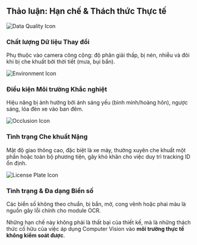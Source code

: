 <!--
  Slide này trình bày các hạn chế một cách có cấu trúc, cho thấy tư duy phản biện.
  Sử dụng bố cục lưới và icon để phân loại các thách thức.
-->
<section 
  data-background-image="/images/backgrounds/agenda-bg.png" 
  data-background-opacity="1"
  class="h-full"
>
  <div class="w-full h-full flex flex-col justify-center items-center">
    <h2 class="!text-5xl mb-16 text-center text-white">Thảo luận: <strong class="!text-tech-highlight">Hạn chế & Thách thức Thực tế</strong></h2>
    <div class="grid grid-cols-1 md:grid-cols-2 gap-x-12 gap-y-10 w-full max-w-6xl mx-auto">
      <!-- THÁCH THỨC 1: CHẤT LƯỢNG DỮ LIỆU -->
      <div class="fragment bg-tech-card/80 p-6 rounded-lg flex items-center space-x-6 border border-tech-subtle/20" data-fragment-index="1">
        <!-- Icon -->
        <div class="flex-shrink-0">
          <img src="images/icons/icon-data-quality.png" class="h-20 w-20" alt="Data Quality Icon"/>
        </div>
        <div>
          <h3 class="!text-2xl !text-tech-highlight">Chất lượng Dữ liệu Thay đổi</h3>
          <p class="mt-2 text-lg text-white">Phụ thuộc vào camera công cộng: độ phân giải thấp, bị nén, nhiễu và đôi khi bị che khuất bởi thời tiết (mưa, bụi bẩn).</p>
        </div>
      </div>
      <!-- THÁCH THỨC 2: ĐIỀU KIỆN MÔI TRƯỜNG -->
      <div class="fragment bg-tech-card/80 p-6 rounded-lg flex items-center space-x-6 border border-tech-subtle/20" data-fragment-index="2">
        <!-- Icon -->
        <div class="flex-shrink-0">
          <img src="images/icons/icon-environment.png" class="h-20 w-20" alt="Environment Icon"/>
        </div>
        <div>
          <h3 class="!text-2xl !text-tech-highlight">Điều kiện Môi trường Khắc nghiệt</h3>
          <p class="mt-2 text-lg text-white">Hiệu năng bị ảnh hưởng bởi ánh sáng yếu (bình minh/hoàng hôn), ngược sáng, lóa đèn xe vào ban đêm.</p>
        </div>
      </div>
      <!-- THÁCH THỨC 3: CHE KHUẤT NẶNG -->
      <div class="fragment bg-tech-card/80 p-6 rounded-lg flex items-center space-x-6 border border-tech-subtle/20" data-fragment-index="3">
        <!-- Icon -->
        <div class="flex-shrink-0">
          <img src="images/icons/icon-occlusion.png" class="h-20 w-20" alt="Occlusion Icon"/>
        </div>
        <div>
          <h3 class="!text-2xl !text-tech-highlight">Tình trạng Che khuất Nặng</h3>
          <p class="mt-2 text-lg text-white">Mật độ giao thông cao, đặc biệt là xe máy, thường xuyên che khuất một phần hoặc toàn bộ phương tiện, gây khó khăn cho việc duy trì tracking ID ổn định.</p>
        </div>
      </div>
      <!-- THÁCH THỨC 4: ĐA DẠNG BIỂN SỐ -->
      <div class="fragment bg-tech-card/80 p-6 rounded-lg flex items-center space-x-6 border border-tech-subtle/20" data-fragment-index="4">
        <!-- Icon -->
        <div class="flex-shrink-0">
          <img src="images/icons/icon-license-plate.png" class="h-20 w-20" alt="License Plate Icon"/>
        </div>
        <div>
          <h3 class="!text-2xl !text-tech-highlight">Tình trạng & Đa dạng Biển số</h3>
          <p class="mt-2 text-lg text-white">Các biển số không theo chuẩn, bị bẩn, mờ, cong vênh hoặc phai màu là nguồn gây lỗi chính cho module OCR.</p>
        </div>
      </div>
    </div>
    <p class="fragment text-xl italic text-white mt-16 w-2/3 text-center" data-fragment-index="5">
      Những hạn chế này không phải là thất bại của thiết kế, mà là những thách thức cố hữu của việc áp dụng Computer Vision vào <strong class="!text-white">môi trường thực tế không kiểm soát được</strong>.
    </p>
  </div>
</section>
